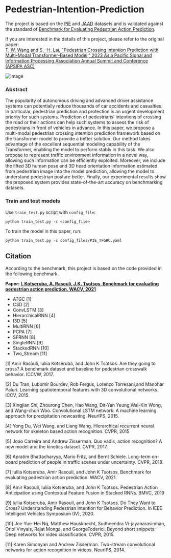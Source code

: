 # Pedestrian-Intention-Prediction
The project is based on the [PIE](https://github.com/aras62/PIE) and [JAAD](https://github.com/aras62/PIE) datasets and is validated against the standard of [Benchmark for Evaluating Pedestrian Action Prediction](#citation).

If you are interested in the details of this project, please refer to the original paper: <br>
[T. W. Wang and S. -H. Lai, "Pedestrian Crossing Intention Prediction with Multi-Modal Transformer-Based Model," 2023 Asia Pacific Signal and Information Processing Association Annual Summit and Conference (APSIPA ASC)](https://ieeexplore.ieee.org/abstract/document/10317161/authors#authors)
<br>

![image](https://github.com/user-attachments/assets/b473c363-59ea-4591-88b8-14744d5b0ddb)
### Abstract
The popularity of autonomous driving and advanced driver assistance systems can potentially reduce thousands of car accidents and casualties. In particular, pedestrian prediction and protection is an urgent development priority for such systems. Prediction of pedestrians’ intentions of crossing the road or their actions can help such systems to assess the risk of pedestrians in front of vehicles in advance. In this paper, we propose a multi-modal pedestrian crossing intention prediction framework based on the transformer model to provide a better solution. Our method takes advantage of the excellent sequential modeling capability of the Transformer, enabling the model to perform stably in this task. We also propose to represent traffic environment information in a novel way, allowing such information can be efficiently exploited. Moreover, we include the lifted 3D human pose and 3D head orientation information estimated from pedestrian image into the model prediction, allowing the model to understand pedestrian posture better. Finally, our experimental results show the proposed system provides state-of-the-art accuracy on benchmarking datasets.

### Train and test models

Use `train_test.py` script with `config_file`:
```
python train_test.py -c <config_file>
```

To train the model in this paper, run:  

```
python train_test.py -c config_files/PIE_TFGRU.yaml
```

<a name="citation"></a>
## Citation

According to the benchmark, this project is based on the code provided in the following benchmark.

**Paper: [I. Kotseruba, A. Rasouli, J.K. Tsotsos, Benchmark for evaluating pedestrian action prediction. WACV, 2021](https://openaccess.thecvf.com/content/WACV2021/papers/Kotseruba_Benchmark_for_Evaluating_Pedestrian_Action_Prediction_WACV_2021_paper.pdf)**

<!--
```
@inproceedings{kotseruba2021benchmark,
	title={{Benchmark for Evaluating Pedestrian Action Prediction}},
	author={Kotseruba, Iuliia and Rasouli, Amir and Tsotsos, John K},
	booktitle={Proceedings of the IEEE Winter Conference on Applications of Computer Vision (WACV)},
	pages={1258--1268},
	year={2021}
}
```
-->

- ATGC [1] 
- C3D [2]
- ConvLSTM [3]
- HierarchicalRNN [4]
- I3D [5]
- MultiRNN [6]
- PCPA [7]
- SFRNN [8] 
- SingleRNN [9]
- StackedRNN [10]
- Two_Stream [11]

[1] Amir Rasouli, Iuliia Kotseruba, and John K Tsotsos. Are they going to cross?  A benchmark dataset and baseline for pedestrian crosswalk behavior.  ICCVW, 2017.

[2] Du Tran, Lubomir Bourdev, Rob Fergus, Lorenzo Torresani,and Manohar Paluri. Learning spatiotemporal features with 3D convolutional networks. ICCV, 2015.

[3] Xingjian Shi, Zhourong Chen, Hao Wang, Dit-Yan Yeung,Wai-Kin Wong, and Wang-chun Woo. Convolutional LSTM network:  A machine learning approach for precipitation nowcasting. NeurIPS, 2015.

[4] Yong Du, Wei Wang, and Liang Wang. Hierarchical recurrent neural network for skeleton based action recognition. CVPR, 2015

[5] Joao Carreira and Andrew Zisserman.  Quo vadis, action recognition?  A new model and the kinetics dataset.  CVPR, 2017.

[6] Apratim Bhattacharyya, Mario Fritz, and Bernt Schiele. Long-term on-board prediction of people in traffic scenes under uncertainty. CVPR, 2018.

[7] Iuliia Kotseruba, Amir Rasouli, and John K Tsotsos, Benchmark for evaluating pedestrian action prediction. WACV, 2021.

[8] Amir Rasouli, Iuliia Kotseruba, and John K Tsotsos. Pedestrian Action Anticipation using Contextual Feature Fusion in Stacked RNNs. BMVC, 2019

[9] Iuliia Kotseruba, Amir Rasouli, and John K Tsotsos.  Do They Want to Cross? Understanding Pedestrian Intention for Behavior Prediction. In IEEE Intelligent Vehicles Symposium (IV), 2020.

[10] Joe Yue-Hei Ng, Matthew Hausknecht, Sudheendra Vi-jayanarasimhan, Oriol Vinyals, Rajat Monga, and GeorgeToderici. Beyond short snippets: Deep networks for video classification. CVPR, 2015.

[11] Karen Simonyan and Andrew Zisserman. Two-stream convolutional networks for action recognition in videos. NeurIPS, 2014.

